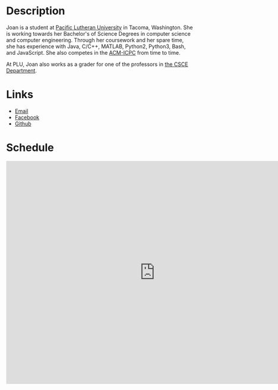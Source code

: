<!-- 
.. title: About
.. slug: about
.. date: 2014-10-19 17:31:49 UTC-07:00
.. tags: 
.. link: 
.. description: 
.. type: text
-->

# Description
Joan is a student at [Pacific Lutheran University](http://www.plu.edu) in Tacoma, Washington. She is working towards her Bachelor's of Science Degrees in computer science and computer 
engineering. Through her coursework and her spare time, she has experience with Java, C/C++, MATLAB, Python2, Python3, Bash, and JavaScript. She also competes in the 
[ACM-ICPC](http://icpc.baylor.edu/) from time to time.

At PLU, Joan also works as a grader for one of the professors in [the CSCE Department](http://cs.plu.edu).

# Links
* [Email](mailto:paraiscc@plu.edu)
* [Facebook](https://facebook.com/joan.paraiso.376)
* [Github](http://github.com/phora)

# Schedule
<iframe 
src="https://www.google.com/calendar/embed?showTitle=0&amp;mode=WEEK&amp;height=600&amp;wkst=1&amp;bgcolor=%23FFFFFF&amp;src=paraiscc%40plu.edu&amp;color=%23182C57&amp;ctz=America%2FLos_Angeles" 
style=" border-width:0 " width="800" height="600" frameborder="0" scrolling="no"></iframe>
